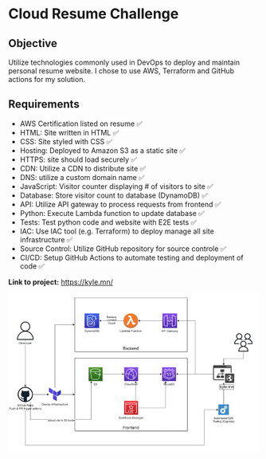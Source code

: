 # Cloud Resume Challenge

## Objective

Utilize technologies commonly used in DevOps to deploy and maintain personal resume website.
I chose to use AWS, Terraform and GitHub actions for my solution.

## Requirements

- AWS Certification listed on resume ✅
- HTML: Site written in HTML ✅
- CSS: Site styled with CSS ✅
- Hosting: Deployed to Amazon S3 as a static site ✅
- HTTPS: site should load securely ✅
- CDN: Utilize a CDN to distribute site ✅
- DNS: utilize a custom domain name ✅
- JavaScript: Visitor counter displaying # of visitors to site ✅
- Database: Store visitor count to database (DynamoDB) ✅
- API: Utilize API gateway to process requests from frontend ✅
- Python: Execute Lambda function to update database ✅
- Tests: Test python code and website with E2E tests ✅
- IAC: Use IAC tool (e.g. Terraform) to deploy manage all site infrastructure ✅
- Source Control: Utilize GitHub repository for source controle ✅
- CI/CD: Setup GitHub Actions to automate testing and deployment of code ✅

**Link to project:** <https://kyle.mn/>

![diagram of solution](/frontend/src/images/kyle.mn.diagram.png)
